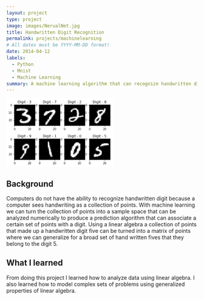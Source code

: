 ```yaml
---
layout: project
type: project
image: images/NerualNet.jpg
title: Handwritten Digit Recognition
permalink: projects/machinelearning
# All dates must be YYYY-MM-DD format!
date: 2014-04-12
labels:
  - Python
  - Mnist
  - Machine Learning
summary: A machine learning algorithm that can recognize handwritten digit using linear regression.
---
```


<img class="ui image centered image" src="../images/HandWritingDigitRecognition.png">


## Background
Computers do not have the ability to recognize handwritten digit because a computer sees handwriting as a collection of points. With machine learning we can turn the collection of points into a sample space that can be analyzed numerically to produce a prediction algorithm that can associate a certain set of points with a digit. Using a linear algebra a collection of points that made up a handwritten digit five can be turned into a matrix of points where we can generalize for a broad set of hand written fives that they belong to the digit 5. 
## What I learned
From doing this project I learned how to analyze data using linear algebra. I also learned how to model complex sets of problems using generalized properties of linear algebra. 
